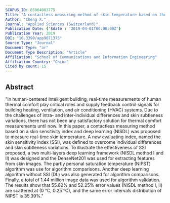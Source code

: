 ```yaml
---
SCOPUS_ID: 85064083775
Title: "A contactless measuring method of skin temperature based on the skin sensitivity index and deep learning"
Author: "Cheng X."
Journal: "Applied Sciences (Switzerland)"
Publication Date: {'$date': '2019-04-01T00:00:00Z'}
Publication Year: 2019
DOI: "10.3390/app9071375"
Source Type: "Journal"
Document Type: "ar"
Document Type Description: "Article"
Affiliation: "School of Communications and Information Engineering"
Affiliation Country: "China"
Cited by count: 15
---
```


## Abstract
"In human-centered intelligent building, real-time measurements of human thermal comfort play critical roles and supply feedback control signals for building heating, ventilation, and air conditioning (HVAC) systems. Due to the challenges of intra- and inter-individual differences and skin subtleness variations, there has not been any satisfactory solution for thermal comfort measurements until now. In this paper, a contactless measuring method based on a skin sensitivity index and deep learning (NISDL) was proposed to measure real-time skin temperature. A new evaluating index, named the skin sensitivity index (SSI), was defined to overcome individual differences and skin subtleness variations. To illustrate the effectiveness of SSI proposed, a two multi-layers deep learning framework (NISDL method I and II) was designed and the DenseNet201 was used for extracting features from skin images. The partly personal saturation temperature (NIPST) algorithm was use for algorithm comparisons. Another deep learning algorithm without SSI (DL) was also generated for algorithm comparisons. Finally, a total of 1.44 million image data was used for algorithm validation. The results show that 55.62% and 52.25% error values (NISDL method I, II) are scattered at (0 °C, 0.25 °C), and the same error intervals distribution of NIPST is 35.39%."
